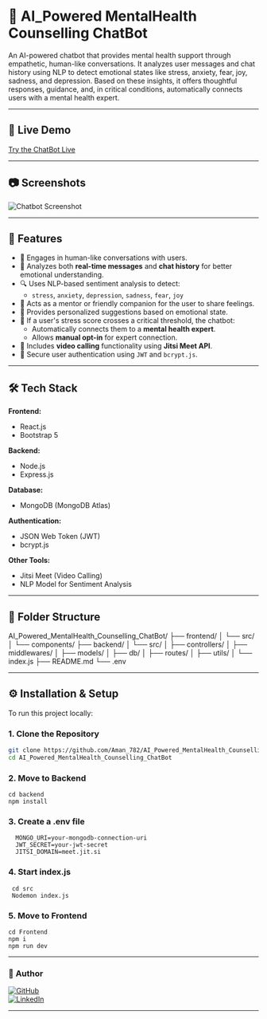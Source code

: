 # 🧠 AI_Powered MentalHealth Counselling ChatBot

An AI-powered chatbot that provides mental health support through empathetic, human-like conversations. It analyzes user messages and chat history using NLP to detect emotional states like stress, anxiety, fear, joy, sadness, and depression. Based on these insights, it offers thoughtful responses, guidance, and, in critical conditions, automatically connects users with a mental health expert.

---

## 🚀 Live Demo

[Try the ChatBot Live](https://your-live-demo-link.com)

---

## 📷 Screenshots

![Chatbot Screenshot](https://your-image-link.com/screenshot.png)

---

## 🧠 Features

- 💬 Engages in human-like conversations with users.
- 🧠 Analyzes both **real-time messages** and **chat history** for better emotional understanding.
- 🔍 Uses NLP-based sentiment analysis to detect:
  - `stress`, `anxiety`, `depression`, `sadness`, `fear`, `joy`
- 🤝 Acts as a mentor or friendly companion for the user to share feelings.
- 🎯 Provides personalized suggestions based on emotional state.
- 🚨 If a user's stress score crosses a critical threshold, the chatbot:
  - Automatically connects them to a **mental health expert**.
  - Allows **manual opt-in** for expert connection.
- 🎥 Includes **video calling** functionality using **Jitsi Meet API**.
- 🔐 Secure user authentication using `JWT` and `bcrypt.js`.

---

## 🛠️ Tech Stack

**Frontend:**
- React.js
- Bootstrap 5

**Backend:**
- Node.js
- Express.js

**Database:**
- MongoDB (MongoDB Atlas)

**Authentication:**
- JSON Web Token (JWT)
- bcrypt.js

**Other Tools:**
- Jitsi Meet (Video Calling)
- NLP Model for Sentiment Analysis

---

## 📁 Folder Structure
AI_Powered_MentalHealth_Counselling_ChatBot/
├── frontend/
│   └── src/
│       └── components/
├── backend/
│   └── src/
│       ├── controllers/
│       ├── middlewares/
│       ├── models/
│       ├── db/
│       ├── routes/
│       ├── utils/
│       └── index.js
├── README.md
└── .env


---

## ⚙️ Installation & Setup

To run this project locally:

### 1. Clone the Repository

```bash
git clone https://github.com/Aman_782/AI_Powered_MentalHealth_Counselling_ChatBot.git
cd AI_Powered_MentalHealth_Counselling_ChatBot
```

### 2. Move to Backend

  ```
  cd backend
  npm install
  ```

### 3. Create a .env file
 ```
   MONGO_URI=your-mongodb-connection-uri
   JWT_SECRET=your-jwt-secret
   JITSI_DOMAIN=meet.jit.si
 ```
### 4. Start index.js
  ```
   cd src
   Nodemon index.js
  ```

### 5. Move to Frontend
  ```
  cd Frontend
  npm i
  npm run dev
 ```

---

### 👤 **Author**

[![GitHub](https://img.shields.io/badge/GitHub-AmanPandey-181717?style=for-the-badge&logo=github)](https://github.com/Aman_782)  
[![LinkedIn](https://img.shields.io/badge/LinkedIn-amanpandey-blue?style=for-the-badge&logo=linkedin)](https://linkedin.com/in/aman-pandey-a61b4521a/)  


---


